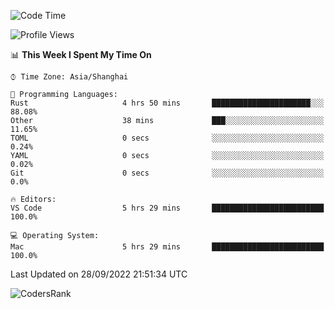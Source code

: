 <!--START_SECTION:waka-->
![Code Time](http://img.shields.io/badge/Code%20Time-1%2C684%20hrs%2031%20mins-blue)

![Profile Views](http://img.shields.io/badge/Profile%20Views-20-blue)

📊 **This Week I Spent My Time On** 

```text
⌚︎ Time Zone: Asia/Shanghai

💬 Programming Languages: 
Rust                     4 hrs 50 mins       ██████████████████████░░░   88.08% 
Other                    38 mins             ███░░░░░░░░░░░░░░░░░░░░░░   11.65% 
TOML                     0 secs              ░░░░░░░░░░░░░░░░░░░░░░░░░   0.24% 
YAML                     0 secs              ░░░░░░░░░░░░░░░░░░░░░░░░░   0.02% 
Git                      0 secs              ░░░░░░░░░░░░░░░░░░░░░░░░░   0.0%

🔥 Editors: 
VS Code                  5 hrs 29 mins       █████████████████████████   100.0%

💻 Operating System: 
Mac                      5 hrs 29 mins       █████████████████████████   100.0%

```


 Last Updated on 28/09/2022 21:51:34 UTC
<!--END_SECTION:waka-->

![CodersRank](https://cr-skills-chart-widget.azurewebsites.net/api/api?username=BugenZhao&padding=16&tooltip=true&branding=false&sort-by-score=true&skills=Rust%2C%20Swift%2C%20C%2C%20TypeScript%2C%20Java%2C%20Go%2C%20Dart%2C%20C%2B%2B%2C%20Python%2C%20Assembly%2C%20Shell%2C%20Kotlin)
